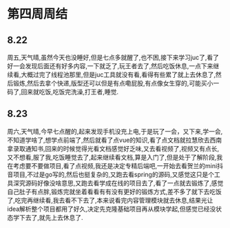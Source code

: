 # 第四周周结

## 8.22
  周五,天气晴,虽然今天也没睡好,但是七点多就醒了,也不困,接下来学习juc了,看了好一会发现后面还有好多内容,一下就乏了,玩王者去了,然后吃饭休息,一点下来继续看,大概过完了线程池那里,但是juc工具就没有看,看得有些累了就上去休息了,然后锻炼,然后去拿个快递,版型还可以但是有点嘞屁股,有点像女生穿的,可能买小一码了,回来就吃饭,吃饭完洗澡,打王者,睡觉.
## 8.23
  周六,天气晴,今早七点醒的,起来发现手机没充上电,于是玩了一会，又下来,学一会,不知道学啥了,想学点前端了,然后就看了点vue的知识,看了点文档就拉慧欣去西南拿录取通知书,回来的时候觉得光看文档感觉好乏味,又去看视频了,视频又有点长,又不想看,服了我,吃饭睡觉去了,起来继续看文档,算是入门了,但是处于了解阶段,我在考虑要不要做项目,看了点视频,我还是决定专精后端吧,一开始去看贺兰的mini抖音项目,不过是go写的,然后也挺复杂的,又跑去看spring的源码,又感觉这只是个工具深究源码好像没啥意思,又跑去看学成在线的项目去了,看了一点就去锻炼了,感觉自己肚子有点胖,锻炼完就坐着看看有有没有更好的锻炼方式,差不多了就下去吃饭了,吃完再继续看,我去看不下去了,本来说看完内容管理模块就去休息,结果光让idea解析整个项目都用了好久,决定先克隆基础项目再从模块学起,但感觉已经没状态学下去了,就先上去休息了.
